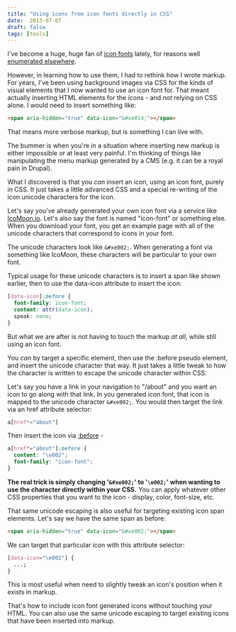 ```yaml
---
title: "Using icons from icon fonts directly in CSS"
date:  2013-07-07
draft: false
tags: [tools]
---
```


I've become a huge, huge fan of [icon fonts](https://alistapart.com/article/the-era-of-symbol-fonts) lately, for reasons well [enumerated elsewhere](https://css-tricks.com/examples/IconFont/).

However, in learning how to use them, I had to rethink how I wrote markup. For years, I've been using background images via CSS for the kinds of visual elements that I now wanted to use an icon font for. That meant actually inserting HTML elements for the icons - and _not_ relying on CSS alone. I would need to insert something like:

```html
<span aria-hidden="true" data-icon="&#xe014;"></span>
```

That means more verbose markup, but is something I can live with.

The bummer is when you're in a situation where inserting new markup is either impossible or at least very painful. I'm thinking of things like manipulating the menu markup generated by a CMS (e.g. it can be a royal pain in Drupal).

What I discovered is that you _can_ insert an icon, using an icon font, purely in CSS. It just takes a little advanced CSS and a special re-writing of the icon unicode characters for the icon.

<!--more-->

Let's say you've already generated your own icon font via a service like [IcoMoon.io](https://icomoon.io/app/). Let's also say the font is named "icon-font" or something else. When you download your font, you get an example page with all of the unicode characters that correspond to icons in your font.

The unicode characters look like <code>&amp;#xe002;</code>. When generating a font via something like IcoMoon, these characters will be particular to your own font.

Typical usage for these unicode characters is to insert a span like shown earlier, then to use the data-icon attribute to insert the icon:

```css
[data-icon]:before {
  font-family: icon-font;
  content: attr(data-icon);
  speak: none;
}
```

But what we are after is not having to touch the markup _at all_, while still using an icon font.

You _can_ by target a specific element, then use the :before pseudo element, and insert the unicode character that way. It just takes a little tweak to how the character is written to escape the unicode character within CSS.

Let's say you have a link in your navigation to "/about" and you want an icon to go along with that link. In you generated icon font, that icon is mapped to the unicode character <code>&amp;#xe002;</code>. You would then target the link via an href attribute selector:

```css
a[href*="about"]
```

Then insert the icon via [:before](https://caniuse.com/#search=before) -

```css
a[href*="about"]:before {
  content: "\e002";
  font-family: "icon-font";
}
```

**The real trick is simply changing '<code>&amp;#xe002;</code>' to '<code>\e002;</code>' when wanting to use the character directly within your CSS.** You can apply whatever other CSS properties that you want to the icon - display, color, font-size, etc.

That same unicode escaping is also useful for targeting existing icon span elements. Let's say we have the same span as before:

```html
<span aria-hidden="true" data-icon="&#xe002;"></span>
```

We can target that particular icon with this attribute selector:

```css
[data-icon="\e002"] {
  ...;
}
```

This is most useful when need to slightly tweak an icon's position when it exists in markup.

That's how to include icon font generated icons without touching your HTML. You can also use the same unicode escaping to target existing icons that have been inserted into markup.
